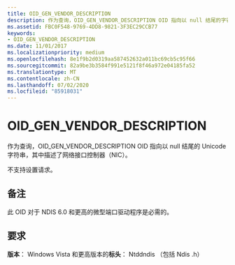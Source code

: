 ```yaml
---
title: OID_GEN_VENDOR_DESCRIPTION
description: 作为查询，OID_GEN_VENDOR_DESCRIPTION OID 指向以 null 结尾的字符串，该字符串描述网络接口控制器（NIC）。
ms.assetid: FBC0F548-9769-4DD8-9821-3F3EC29CCB77
keywords:
- OID_GEN_VENDOR_DESCRIPTION
ms.date: 11/01/2017
ms.localizationpriority: medium
ms.openlocfilehash: 8e1f9b2d0319aa587452632a011bc69cb5c95f66
ms.sourcegitcommit: 82a9be3b3584f991e5121f8f46a972e04185fa52
ms.translationtype: MT
ms.contentlocale: zh-CN
ms.lasthandoff: 07/02/2020
ms.locfileid: "85918031"
---
```

# <a name="oid_gen_vendor_description"></a>OID_GEN_VENDOR_DESCRIPTION

作为查询，OID_GEN_VENDOR_DESCRIPTION OID 指向以 null 结尾的 Unicode 字符串，其中描述了网络接口控制器（NIC）。 

不支持设置请求。

## <a name="remarks"></a>备注

此 OID 对于 NDIS 6.0 和更高的微型端口驱动程序是必需的。

## <a name="requirements"></a>要求

**版本**： Windows Vista 和更高版本的**标头**： Ntddndis （包括 Ndis .h）

